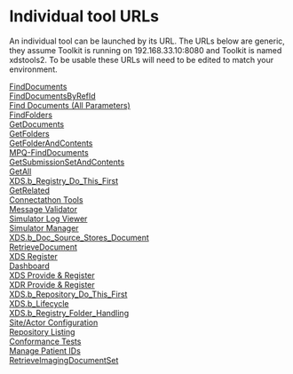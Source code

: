 # Individual tool URLs

An individual tool can be launched by its URL. The URLs below are generic, they assume Toolkit is running
on 192.168.33.10:8080 and Toolkit is named xdstools2.  To be usable these URLs will need to be edited to match 
your environment.


<a href="http://192.168.33.10:8080/xdstools2#Tool:FindDocs">FindDocuments</a><br />
<a href="http://192.168.33.10:8080/xdstools2#Tool:DocsByRefId">FindDocumentsByRefId</a><br />
<a href="http://192.168.33.10:8080/xdstools2#Tool:FindDocs">Find Documents (All Parameters)</a><br />
<a href="http://192.168.33.10:8080/xdstools2#Tool:FindFolders">FindFolders</a><br />
<a href="http://192.168.33.10:8080/xdstools2#Tool:GetDocs">GetDocuments</a><br />
<a href="http://192.168.33.10:8080/xdstools2#Tool:GetFolders">GetFolders</a><br />
<a href="http://192.168.33.10:8080/xdstools2#Tool:GetFolderContents">GetFolderAndContents</a><br />
<a href="http://192.168.33.10:8080/xdstools2#Tool:MPQ">MPQ-FindDocuments</a><br />
<a href="http://192.168.33.10:8080/xdstools2#Tool:GetSS">GetSubmissionSetAndContents</a><br />
<a href="http://192.168.33.10:8080/xdstools2#Tool:GetAll">GetAll</a><br />
<a href="http://192.168.33.10:8080/xdstools2#Tool:RegFirst">XDS.b_Registry_Do_This_First</a><br />
<a href="http://192.168.33.10:8080/xdstools2#Tool:GetRelated">GetRelated</a><br />
<a href="http://192.168.33.10:8080/xdstools2#Tool:CAT">Connectathon Tools</a><br />
<a href="http://192.168.33.10:8080/xdstools2#Tool:MsgVal">Message Validator</a><br />
<a href="http://192.168.33.10:8080/xdstools2#Tool:SimMsgs">Simulator Log Viewer</a><br />
<a href="http://192.168.33.10:8080/xdstools2#Tool:SimCntl">Simulator Manager</a><br />
<a href="http://192.168.33.10:8080/xdstools2#Tool:SrcStores">XDS.b_Doc_Source_Stores_Document</a><br />
<a href="http://192.168.33.10:8080/xdstools2#Tool:DocRet">RetrieveDocument</a><br />
<a href="http://192.168.33.10:8080/xdstools2#Tool:RegData">XDS Register</a><br />
<a href="http://192.168.33.10:8080/xdstools2#Tool:Dash">Dashboard</a><br />
<a href="http://192.168.33.10:8080/xdstools2#Tool:RepData">XDS Provide & Register</a><br />
<a href="http://192.168.33.10:8080/xdstools2#Tool:RecData">XDR Provide & Register</a><br />
<a href="http://192.168.33.10:8080/xdstools2#Tool:RepFirst">XDS.b_Repository_Do_This_First</a><br />
<a href="http://192.168.33.10:8080/xdstools2#Tool:RegLifeCycle">XDS.b_Lifecycle</a><br />
<a href="http://192.168.33.10:8080/xdstools2#Tool:Folder">XDS.b_Registry_Folder_Handling</a><br />
<a href="http://192.168.33.10:8080/xdstools2#Tool:FindDocs">Site/Actor Configuration</a><br />
<a href="http://192.168.33.10:8080/xdstools2#Tool:Repositories">Repository Listing</a><br />
<a href="http://192.168.33.10:8080/xdstools2#Tool:ConfTests">Conformance Tests</a><br />
<a href="http://192.168.33.10:8080/xdstools2#Tool:PIDFav">Manage Patient IDs</a><br />
<a href="http://192.168.33.10:8080/xdstools2#Tool:RetIDS">RetrieveImagingDocumentSet</a><br />
